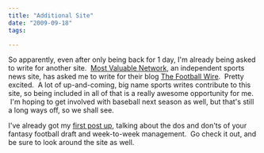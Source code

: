 ```yaml
---
title: "Additional Site"
date: "2009-09-18"
tags:

---
```


So apparently, even after only being back for 1 day, I'm already being asked to write for another site.  [Most Valuable Network](http://www.mvn.com), an independent sports news site, has asked me to write for their blog [The Football Wire](http://www.mvn.com/thefootballwire).  Pretty excited.  A lot of up-and-coming, big name sports writes contribute to this site, so being included in all of that is a really awesome opportunity for me.  I'm hoping to get involved with baseball next season as well, but that's still a long ways off, so we shall see.

I've already got my [first post up](http://mvn.com/thefootballwire/2009/09/fantasy-101-early-season-dos-and-donts.html), talking about the dos and don'ts of your fantasy football draft and week-to-week management.  Go check it out, and be sure to look around the site as well.
